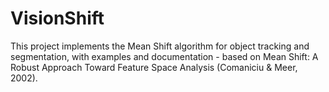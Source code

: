 # VisionShift
This project implements the Mean Shift algorithm for object tracking and segmentation, with examples and documentation - based on Mean Shift: A Robust Approach Toward Feature Space Analysis (Comaniciu & Meer, 2002).

